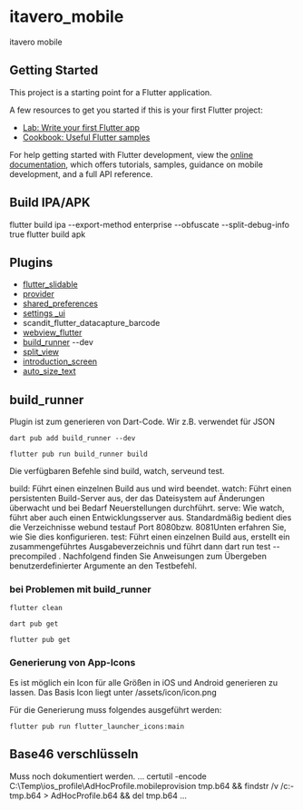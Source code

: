 # itavero_mobile

itavero mobile

## Getting Started

This project is a starting point for a Flutter application.

A few resources to get you started if this is your first Flutter project:

- [Lab: Write your first Flutter app](https://docs.flutter.dev/get-started/codelab)
- [Cookbook: Useful Flutter samples](https://docs.flutter.dev/cookbook)

For help getting started with Flutter development, view the
[online documentation](https://docs.flutter.dev/), which offers tutorials,
samples, guidance on mobile development, and a full API reference.

## Build IPA/APK
flutter build ipa --export-method enterprise --obfuscate --split-debug-info true
flutter build apk

## Plugins
- [flutter_slidable](https://pub.dev/packages/flutter_slidable)
- [provider](https://pub.dev/packages/provider)
- [shared_preferences](https://pub.dev/packages/shared_preferences)
- [settings _ui](https://pub.dev/packages/settings_ui)
- scandit_flutter_datacapture_barcode
- [webview_flutter](https://pub.dev/packages/webview_flutter)
- [build_runner](https://pub.dev/packages/build_runner) --dev
- [split_view](https://pub.dev/packages/split_view/install) 
- [introduction_screen](https://pub.dev/packages/introduction_screen)
- [auto_size_text](https://pub.dev/packages/auto_size_text)




## build_runner
Plugin ist zum generieren von Dart-Code.
Wir z.B. verwendet für JSON

```
dart pub add build_runner --dev

flutter pub run build_runner build
```
Die verfügbaren Befehle sind build, watch, serveund test.

build: Führt einen einzelnen Build aus und wird beendet.
watch: Führt einen persistenten Build-Server aus, der das Dateisystem auf Änderungen überwacht und bei Bedarf Neuerstellungen durchführt.
serve: Wie watch, führt aber auch einen Entwicklungsserver aus.
Standardmäßig bedient dies die Verzeichnisse webund testauf Port 8080bzw. 8081Unten erfahren Sie, wie Sie dies konfigurieren.
test: Führt einen einzelnen Build aus, erstellt ein zusammengeführtes Ausgabeverzeichnis und führt dann dart run test --precompiled <merged-output-dir>. Nachfolgend finden Sie Anweisungen zum Übergeben benutzerdefinierter Argumente an den Testbefehl.

### bei Problemen mit build_runner

```
flutter clean

dart pub get

flutter pub get
```

### Generierung von App-Icons
Es ist möglich ein Icon für alle Größen in iOS und Android generieren zu lassen. Das Basis Icon liegt unter
/assets/icon/icon.png

Für die Generierung muss folgendes ausgeführt werden:

```
flutter pub run flutter_launcher_icons:main
```

## Base46 verschlüsseln
Muss noch dokumentiert werden.
...
certutil -encode C:\Temp\ios_profile\AdHocProfile.mobileprovision tmp.b64 && findstr /v /c:- tmp.b64 > AdHocProfile.b64 && del tmp.b64
...